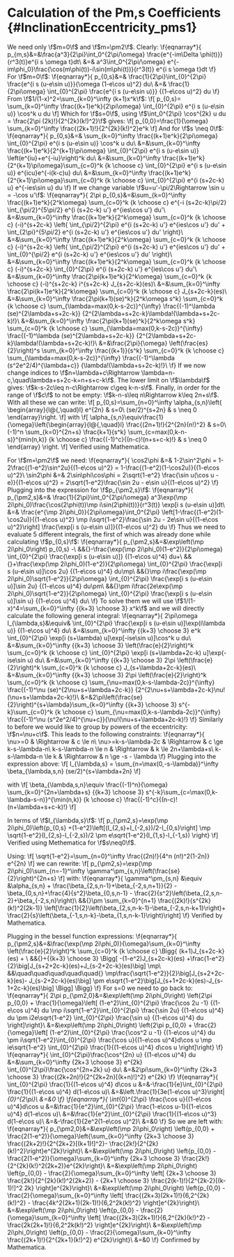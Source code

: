 Calculation of the Pm,s Coefficients {#InclinationEccentricity_pms1}
====================================

We need only \f$m=0\f$ and \f$m=\pm2\f$.
Clearly:
\f{eqnarray*}{
	p_{m,s}&=&\frac{a^3}{2\pi}\int_0^{2\pi/\omega} 
		\frac{e^{-im\Delta \phi(t)}}{r^3(t)}e^{i s \omega t}dt\\
	&=& a^3\int_0^{2\pi/\omega} 
		e^{-im\phi_0}\frac{\cos(m\phi(t))-i\sin(m\phi(t))}{r^3(t)} 
		e^{i s \omega t}dt
\f}
For \f$m=0\f$:
\f{eqnarray*}{
	p_{0,s}&=& \frac{1}{2\pi}\int_{0}^{2\pi} 
		\frac{e^{i s (u-e\sin u)}}{\omega (1-e\cos u)^2} du\\
	&=& \frac{1}{2\pi\omega}
		\int_{0}^{2\pi} \frac{e^{i s (u-e\sin u)}} {(1-e\cos u)^2} du
\f}
From \f$1/(1-x)^2=\sum_{k=0}^\infty (k+1)x^k\f$:
\f[
	p_{0,s}= \sum_{k=0}^\infty \frac{(k+1)e^k}{2\pi\omega}
		\int_{0}^{2\pi} e^{i s (u-e\sin u)} \cos^k u du
\f]
Which for \f$s=0\f$, using 
 \f$\int_0^{2\pi} \cos^{2k} u du = \frac{2\pi (2k)!}{2^{2k}(k!)^2}\f$ gives:
\f[
	p_{0,0}=\frac{1}{\omega}
		\sum_{k=0}^\infty \frac{(2k+1)!}{2^{2k}(k!)^2}e^k
\f]
And for \f$s \neq 0\f$:
\f{eqnarray*}{
	p_{0,s}&=& \sum_{k=0}^\infty \frac{(k+1)e^k}{2\pi\omega}
		\int_{0}^{2\pi} e^{i s (u-e\sin u)} \cos^k u du\\
	&=&\sum_{k=0}^\infty \frac{(k+1)e^k}{2^{k+1}\pi\omega}
		\int_{0}^{2\pi} e^{i s (u-e\sin u)}
			\left(e^{iu}+e^{-iu}\right)^k du\\
	&=&\sum_{k=0}^\infty \frac{(k+1)e^k}{2^{k+1}\pi\omega}\sum_{c=0}^k
		{k \choose c} \int_{0}^{2\pi} e^{i s (u-e\sin u)} 
									e^{icu}e^{-i(k-c)u} du\\
	&=&\sum_{k=0}^\infty \frac{(k+1)e^k}{2^{k+1}\pi\omega}\sum_{c=0}^k
		{k \choose c} \int_{0}^{2\pi} e^{i (s+2c-k) u} e^{-ies\sin u} du
\f}
If we change variable \f$u=u'-\pi/2\Rightarrow \sin u = -\cos u'\f$:
\f{eqnarray*}{
	2\pi p_{0,s}&=&\sum_{k=0}^\infty \frac{(k+1)e^k}{2^k\omega}
		\sum_{c=0}^k {k \choose c} e^{-i (s+2c-k)\pi/2}
			\int_{\pi/2}^{5\pi/2} e^{i (s+2c-k) u'} e^{ies\cos u'} du'\\
	&=&\sum_{k=0}^\infty \frac{(k+1)e^k}{2^k\omega}
		\sum_{c=0}^k {k \choose c} (-i)^{s+2c-k} \left\{
			\int_{\pi/2}^{2\pi} e^{i (s+2c-k) u'} e^{ies\cos u'} du'
			+
			\int_{2\pi}^{5\pi/2} e^{i (s+2c-k) u'} e^{ies\cos u'} du' 
		\right\}\\
	&=&\sum_{k=0}^\infty \frac{(k+1)e^k}{2^k\omega}
		\sum_{c=0}^k {k \choose c} (-i)^{s+2c-k} \left\{
			\int_{\pi/2}^{2\pi} e^{i (s+2c-k) u'} e^{ies\cos u'} du'
			+
			\int_{0}^{\pi/2} e^{i (s+2c-k) u'} e^{ies\cos u'} du' \right\}\\
	&=&\sum_{k=0}^\infty \frac{(k+1)e^k}{2^k\omega}
		\sum_{c=0}^k {k \choose c} (-i)^{s+2c-k}
			\int_{0}^{2\pi} e^{i (s+2c-k) u'} e^{ies\cos u'} du'\\
	&=&\sum_{k=0}^\infty \frac{2\pi(k+1)e^k}{2^k\omega}
		\sum_{c=0}^k {k \choose c} (-i)^{s+2c-k} i^{s+2c-k}
			J_{s+2c-k}(es)\\
	&=&\sum_{k=0}^\infty \frac{2\pi(k+1)e^k}{2^k\omega}
		\sum_{c=0}^k {k \choose c} J_{s+2c-k}(es)\\
	&=&\sum_{k=0}^\infty \frac{2\pi(k+1)(se)^k}{2^k\omega s^k}
		\sum_{c=0}^k {k \choose c} \sum_{\lambda=max(0,k-s-2c)}^{\infty}
			\frac{(-1)^\lambda (se)^{2\lambda+s+2c-k}}
				{2^{2\lambda+s+2c-k}\lambda!(\lambda+s+2c-k)!}\\
	&=&\sum_{k=0}^\infty \frac{2\pi(k+1)(se)^k}{2^k\omega s^k}
		\sum_{c=0}^k {k \choose c} \sum_{\lambda=max(0,k-s-2c)}^{\infty}
			\frac{(-1)^\lambda (se)^{2\lambda+s+2c-k}}
				{2^{2\lambda+s+2c-k}\lambda!(\lambda+s+2c-k)!}\\
	&=&\frac{2\pi}{\omega} \left(\frac{es}{2}\right)^s
		\sum_{k=0}^\infty \frac{(k+1)}{s^k}
		\sum_{c=0}^k {k \choose c} \sum_{\lambda=max(0,k-s-2c)}^{\infty}
			\frac{(-1)^\lambda (s^2e^2/4)^{\lambda+c}}
				{\lambda!(\lambda+s+2c-k)!}\\
\f}
If we now change indices to
 \f$n=\lambda+c\Rightarrow \lambda=n-c,\quad\lambda+s+2c-k=n+s+c-k\f$. The
lower limit on \f$\lambda\f$ gives:
 \f$k-s-2c\leq n-c\Rightarrow c\geq k-n-s\f$. Finally, in order for the range
of \f$c\f$ to not be empty: \f$k-n-s\leq n\Rightarrow k\leq 2n+s\f$. With all
these we can write:
\f[
	p_{0,s}=\sum_{n=0}^\infty \alpha_{s,n}\left\{
		\begin{array}{l@{,\quad}l}
			e^{2n} & s=0\\
			(se/2)^{s+2n} & s \neq 0
		\end{array}\right.
\f]
with
\f[
	\alpha_{s,n}\equiv\frac{1}{\omega}\left\{\begin{array}{l@{,\quad}l}
		\frac{(2n+1)!}{2^{2n}(n!)^2} & s=0\\
		(-1)^n \sum_{k=0}^{2n+s} \frac{k+1}{s^k}
		\sum_{c=max(0,k-n-s)}^{min(n,k)}
		{k \choose c} \frac{(-1)^c}{(n-c)!(n+s+c-k)!} & s \neq 0
	\end{array} \right.
\f]
Verified using Mathematica.

For \f$m=\pm2\f$ we need:
\f{eqnarray*}{
	\cos2\phi &=& 1-2\sin^2\phi = 1-2\frac{(1-e^2)\sin^2u}{(1-e\cos u)^2} 
				= 1-\frac{(1-e^2)(1-\cos2u)}{(1-e\cos u)^2}\\
	\sin2\phi &=& 2\sin\phi\cos\phi = 2\sqrt{1-e^2}
				\frac{\sin u(\cos u - e)}{(1-e\cos u)^2}
				= 2\sqrt{1-e^2}\frac{\sin 2u - e\sin u}{(1-e\cos u)^2}
\f}
Plugging into the expression for \f$p_{\pm2,s}\f$:
\f{eqnarray*}{
	p_{\pm2,s}&=& \frac{1}{2\pi}\int_0^{2\pi/\omega} 
		a^3\exp(\mp 2i\phi_0)\frac{\cos(2\phi(t))\mp i\sin(2\phi(t))}{r^3(t)}
		\exp[i s (u-e\sin u)]dt\\
	&=& \frac{e^{\mp 2i\phi_0}}{2\pi\omega}\int_0^{2\pi} 
		\left[1-\frac{(1-e^2)(1-\cos2u)}{(1-e\cos u)^2}
				\mp
				i\sqrt{1-e^2}\frac{\sin 2u - 2e\sin u}{(1-e\cos u)^2}\right]
		\frac{\exp[i s (u-e\sin u)]}{(1-e\cos u)^2} du
\f}
Thus we need to evaluate 5 different integrals, the first of which was
already done while calculating \f$p_{0,s}\f$:
\f{eqnarray*}{
	p_{\pm2,s}&=&\exp\left(\mp 2i\phi_0\right) p_{0,s} -\\
		&&{}-\frac{\exp(\mp 2i\phi_0)(1-e^2)}{2\pi\omega}
		\int_{0}^{2\pi} \frac{\exp[i s (u-e\sin u)]} {(1-e\cos u)^4} du+\\
		&&{}+\frac{\exp(\mp 2i\phi_0)(1-e^2)}{2\pi\omega}
		\int_{0}^{2\pi} \frac{\exp[i s (u-e\sin u)]\cos 2u} {(1-e\cos u)^4}
		du\mp\\
		&&{}\mp i\frac{\exp(\mp 2i\phi_0)\sqrt{1-e^2}}{2\pi\omega}
		\int_{0}^{2\pi} \frac{\exp[i s (u-e\sin u)]\sin 2u} {(1-e\cos u)^4}
		du\pm\\
		&&{}\pm i\frac{2e\exp(\mp 2i\phi_0)\sqrt{1-e^2}}{2\pi\omega}
		\int_{0}^{2\pi} \frac{\exp[i s (u-e\sin u)]\sin u} {(1-e\cos u)^4}
		du\\
\f}
To solve them we will use 
 \f$1/(1-x)^4=\sum_{k=0}^\infty {{k+3} \choose 3} x^k\f$ and we will directly
calculate the following general integral:
\f{eqnarray*}{
	2\pi\omega I_{\lambda,s}&\equiv&
	\int_{0}^{2\pi} \frac{\exp[i s (u-e\sin u)]\exp(i\lambda u)}
						{(1-e\cos u)^4} du\\
	&=&\sum_{k=0}^\infty {{k+3} \choose 3} e^k
	\int_{0}^{2\pi} \exp[i (s+\lambda) u]\exp[-ise\sin u)]\cos^k u du\\
	&=&\sum_{k=0}^\infty {{k+3} \choose 3} \left(\frac{e}{2}\right)^k
	\sum_{c=0}^k {k \choose c} \int_{0}^{2\pi} 
						\exp[i (s+\lambda+2c-k) u]\exp(-ise\sin u) du\\
	&=&\sum_{k=0}^\infty {{k+3} \choose 3} 2\pi \left(\frac{e}{2}\right)^k
		\sum_{c=0}^k {k \choose c} J_{s+\lambda+2c-k}(es)\\
	&=&\sum_{k=0}^\infty {{k+3} \choose 3} 2\pi \left(\frac{e}{2}\right)^k
		\sum_{c=0}^k {k \choose c} \sum_{\nu=max(0,k-s-\lambda-2c)}^{\infty}
			\frac{(-1)^\nu (se)^{2\nu+s+\lambda+2c-k}}
				{2^{2\nu+s+\lambda+2c-k}\nu!(\nu+s+\lambda+2c-k)!}\\
	&=&2\pi\left(\frac{se}{2}\right)^{s+\lambda}\sum_{k=0}^\infty
		{{k+3} \choose 3} s^{-k}\sum_{c=0}^k {k \choose c}
		\sum_{\nu=max(0,k-s-\lambda-2c)}^{\infty}
			\frac{(-1)^\nu (s^2e^2/4)^{\nu+c}}{\nu!(\nu+s+\lambda+2c-k)!}
\f}
Similarly to before we would like to group by powers of the eccentricity:
\f$n=\nu+c\f$. This leads to the following constraints:
\f{eqnarray*}{
	\nu>=0 & \Rightarrow & c \le n\\
	\nu>=k-s-\lambda-2c & \Rightarrow & c \ge k-s-\lambda-n\\
	k-s-\lambda-n \le n & \Rightarrow & k \le 2n+\lambda+s\\
	k-s-\lambda-n \le k & \Rightarrow & n \ge -s - \lambda
\f}
Plugging into the expression above:
\f[
	I_{\lambda,s} = \sum_{n=\max(0,-s-\lambda)}^\infty \beta_{\lambda,s,n}
		(se/2)^{s+\lambda+2n}
\f]

with
\f[
	\beta_{\lambda,s,n}\equiv \frac{(-1)^n}{\omega}
	\sum_{k=0}^{2n+\lambda+s}
		{{k+3} \choose 3} s^{-k}\sum_{c=\max(0,k-\lambda-s-n)}^{\min(n,k)}
			{k \choose c} \frac{(-1)^c}{(n-c)!(n+\lambda+s+c-k)!}
\f]

In terms of \f$I_{\lambda,s}\f$:
\f[
	p_{\pm2,s}=\exp(\mp 2i\phi_0)\left\{p_{0,s}
		+(1-e^2)\left[(I_{2,s}+I_{-2,s})/2-I_{0,s}\right]
		\mp \sqrt{1-e^2}(I_{2,s}-I_{-2,s})/2
		\pm e\sqrt{1-e^2}(I_{1,s}-I_{-1,s})
	\right\}
\f]
Verified using Methematica for \f$s\neq0\f$.

Using:
\f[
	\sqrt{1-e^2}=\sum_{n=0}^\infty \frac{(2n)!}{4^n (n!)^2(1-2n)} e^{2n}
\f]
we can rewrite:
\f[
	p_{\pm2,s}=\exp(\mp 2i\phi_0)\sum_{n=-1}^\infty 
		\gamma^\pm_{s,n}\left(\frac{se}{2}\right)^{2n+s}
\f]
with:
\f{eqnarray*}{
	\gamma^\pm_{s,n} &\equiv &\alpha_{s,n}
	+
	\frac{\beta_{2,s,n-1}+\beta_{-2,s,n+1}}{2}
	-
	\beta_{0,s,n}+\frac{4}{s^2}\beta_{0,s,n-1}
	-
	\frac{2}{s^2}\left(\beta_{2,s,n-2}+\beta_{-2,s,n}\right)\\
	&&{}\pm
	\sum_{k=0}^{n+1} \frac{(2k)!}{s^{2k}(k!)^2(2k-1)}
		\left[\frac{1}{2}\left(\beta_{2,s,n-k-1}-\beta_{-2,s,n-k+1}\right)+
		\frac{2}{s}\left(\beta_{-1,s,n-k}-\beta_{1,s,n-k-1}\right)\right]
\f}
Verified by Mathematica.

Plugging in the bessel function expressions:
\f{eqnarray*}{
	p_{\pm2,s}&=&\frac{\exp(\mp 2i\phi_0)}{\omega}\sum_{k=0}^\infty 
		\left(\frac{e}{2}\right)^k \sum_{c=0}^k {k \choose c}
		\Bigg\{
			(k+1)J_{s+2c-k}(es) + \\
		&&{}+{{k+3} \choose 3} \Bigg[
			-(1-e^2)J_{s+2c-k}(es)
			+\frac{1-e^2}{2}\big[J_{s+2+2c-k}(es)+J_{s-2+2c-k}(es)\big]
			\mp\\
		&&\quad\quad\quad\quad\quad{}
			\mp\frac{\sqrt{1-e^2}}{2}\big[J_{s+2+2c-k}(es)-
											J_{s-2+2c-k}(es)\big]
			\pm e\sqrt{1-e^2}\big[J_{s+1+2c-k}(es)-J_{s-1+2c-k}(es)\big]
		\Bigg]
		\Bigg\}
\f}
For s=0 we need to go back to:
\f{eqnarray*}{
	2\pi p_{\pm2,0}&=&\exp\left(\mp 2i\phi_0\right) \left\{2\pi p_{0,0} +
		\frac{1}{\omega}\left[
			(1-e^2)\int_{0}^{2\pi} \frac{\cos 2u -1} {(1-e\cos u)^4} du
			\mp
			i\sqrt{1-e^2}\int_{0}^{2\pi} \frac{\sin 2u} {(1-e\cos u)^4} du
			\pm
			i2e\sqrt{1-e^2} \int_{0}^{2\pi} \frac{\sin u} {(1-e\cos u)^4} du
		\right]\right\}\\
	&=&\exp\left(\mp 2i\phi_0\right) \left\{2\pi p_{0,0} +
		\frac{2}{\omega}\left[
			(1-e^2)\int_{0}^{2\pi} \frac{\cos^2 u -1} {(1-e\cos u)^4} du
			\pm
			i\sqrt{1-e^2}\int_{0}^{2\pi} \frac{\cos u}{(1-e\cos u)^4}d\cos u
			\mp
			ie\sqrt{1-e^2} \int_{0}^{2\pi} \frac{1}{(1-e\cos u)^4} d\cos u
		\right]\right\} 
\f}
\f{eqnarray*}{
	\int_{0}^{2\pi}\frac{\cos^{2n} u} {(1-e\cos u)^4} du
	&=&\sum_{k=0}^\infty {2k+3 \choose 3} e^{2k}
			\int_{0}^{2\pi}\frac{\cos^{2n+2k} u} du\\
	&=&2\pi\sum_{k=0}^\infty {2k+3 \choose 3}
			\frac{(2k+2n)!}{2^{2k+2n}[(k+n)!]^2} e^{2k}
\f}
\f{eqnarray*}{
	\int_{0}^{2\pi} \frac{1}{(1-e\cos u)^4} d\cos u
	&=&-\frac{1}{e}\int_{0}^{2\pi} \frac{1}{(1-e\cos u)^4} d(1-e\cos u)\\
	&=&\left.\frac{1}{3e(1-e\cos u)^3}\right|_{0}^{2\pi}\\
	&=&0
\f}
\f{eqnarray*}{
	\int_{0}^{2\pi} \frac{\cos u}{(1-e\cos u)^4}d\cos u
	&=&\frac{1}{e^2}\int_{0}^{2\pi} \frac{1-e\cos u-1}{(1-e\cos u)^4}
		d(1-e\cos u)\\
	&=&\frac{1}{e^2}\int_{0}^{2\pi} \frac{1}{(1-e\cos u)^3} d(1-e\cos u)\\
	&=&-\frac{1}{2e^2(1-e\cos u)^2}\\
	&=&0
\f}
So we are left with:
\f{eqnarray*}{
	p_{\pm2,0}&=&\exp\left(\mp 2i\phi_0\right) \left\{p_{0,0} +
		\frac{2(1-e^2)}{\omega}\left\{\sum_{k=0}^\infty {2k+3 \choose 3}
			\frac{(2k+2)!}{2^{2k+2}[(k+1)!]^2}-
			\frac{2k!}{2^{2k}(k!)^2}\right\}e^{2k}\right\}\\
	&=&\exp\left(\mp 2i\phi_0\right) \left\{p_{0,0} -
		\frac{2(1-e^2)}{\omega}\sum_{k=0}^\infty {2k+3 \choose 3}
			\frac{2k!}{2^{2k}(k!)^2(2k+2)}e^{2k}\right\}\\
	&=&\exp\left(\mp 2i\phi_0\right) \left\{p_{0,0} -
		\frac{2}{\omega}\sum_{k=0}^\infty \left[
			{2k+3 \choose 3} \frac{2k!}{2^{2k}(k!)^2(2k+2)}
			-
			{2k+1 \choose 3} \frac{2(k-1)!}{2^{2k-2}[(k-1)!]^2 2k}
		\right]e^{2k}\right\}\\
	&=&\exp\left(\mp 2i\phi_0\right) \left\{p_{0,0} -
		\frac{2}{\omega}\sum_{k=0}^\infty \left[
			\frac{(2k+3)(2k+1)!}{6\,2^{2k}(k!)^2}
			-
			\frac{4k^2(2k+1)(2k-1)!}{6\,2^2k(k!)^2}
		\right]e^{2k}\right\}\\
	&=&\exp\left(\mp 2i\phi_0\right) \left\{p_{0,0} -
		\frac{2}{\omega}\sum_{k=0}^\infty \left[
			\frac{(2k+3)(2k+1)!}{6\,2^{2k}(k!)^2}
			-
			\frac{2k(2k+1)!}{6\,2^2k(k!)^2}
		\right]e^{2k}\right\}\\
	&=&\exp\left(\mp 2i\phi_0\right) \left\{p_{0,0} -
		\frac{2}{\omega}\sum_{k=0}^\infty \frac{(2k+1)!}{2^{2k+1}(k!)^2}
		e^{2k}\right\}\\
	&=&0
\f}
Confirmed by Mathematica.
